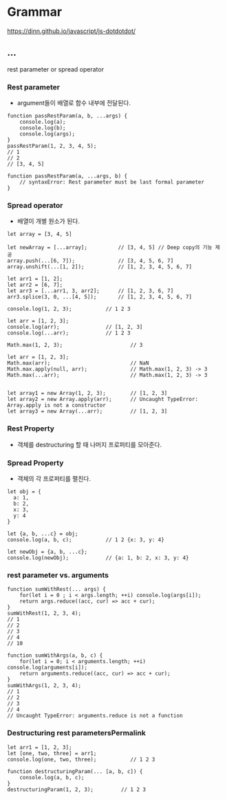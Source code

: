 # Grammar
https://dinn.github.io/javascript/js-dotdotdot/
## ...
rest parameter or spread operator

### Rest parameter
- argument들이 배열로 함수 내부에 전달된다.
```
function passRestParam(a, b, ...args) {
    console.log(a);
    console.log(b);
    console.log(args);
}
passRestParam(1, 2, 3, 4, 5);
// 1
// 2
// [3, 4, 5]

function passRestParam(a, ...args, b) {
    // syntaxError: Rest parameter must be last formal parameter
}
```

### Spread operator
- 배열이 개별 원소가 된다.
```
let array = [3, 4, 5]

let newArray = [...array];          // [3, 4, 5] // Deep copy의 기능 제공
array.push(...[6, 7]);              // [3, 4, 5, 6, 7]
array.unshift(...[1, 2]);           // [1, 2, 3, 4, 5, 6, 7]

let arr1 = [1, 2];
let arr2 = [6, 7];
let arr3 = [...arr1, 3, arr2];      // [1, 2, 3, 6, 7]
arr3.splice(3, 0, ...[4, 5]);       // [1, 2, 3, 4, 5, 6, 7]
```
```
console.log(1, 2, 3);           // 1 2 3

let arr = [1, 2, 3];
console.log(arr);               // [1, 2, 3]
console.log(...arr);            // 1 2 3
```
```
Math.max(1, 2, 3);                      // 3

let arr = [1, 2, 3];
Math.max(arr);                          // NaN
Math.max.apply(null, arr);              // Math.max(1, 2, 3) -> 3
Math.max(...arr);                       // Math.max(1, 2, 3) -> 3


let array1 = new Array(1, 2, 3);        // [1, 2, 3]
let array2 = new Array.apply(arr);      // Uncaught TypeError: Array.apply is not a constructor
let array3 = new Array(...arr);         // [1, 2, 3]
```

### Rest Property
- 객체를 destructuring 할 때 나머지 프로퍼티를 모아준다.
### Spread Property
- 객체의 각 프로퍼티를 펼친다.
```
let obj = {
  a: 1,
  b: 2,
  x: 3,
  y: 4
}

let {a, b, ...c} = obj;
console.log(a, b, c);           // 1 2 {x: 3, y: 4}

let newObj = {a, b, ...c};
console.log(newObj);            // {a: 1, b: 2, x: 3, y: 4}
```

### rest parameter vs. arguments
```
function sumWithRest(... args) {
    for(let i = 0 ; i < args.length; ++i) console.log(args[i]);
    return args.reduce((acc, cur) => acc + cur);
}
sumWithRest(1, 2, 3, 4);
// 1
// 2
// 3
// 4
// 10        

function sumWithArgs(a, b, c) {
    for(let i = 0; i < arguments.length; ++i) console.log(arguments[i]);
    return arguments.reduce((acc, cur) => acc + cur);
}
sumWithArgs(1, 2, 3, 4);
// 1
// 2
// 3
// 4
// Uncaught TypeError: arguments.reduce is not a function
```

### Destructuring rest parametersPermalink
```
let arr1 = [1, 2, 3];
let [one, two, three] = arr1;
console.log(one, two, three);           // 1 2 3
```
```
function destructuringParam(... [a, b, c]) {
    console.log(a, b, c);
}
destructuringParam(1, 2, 3);         // 1 2 3
```


